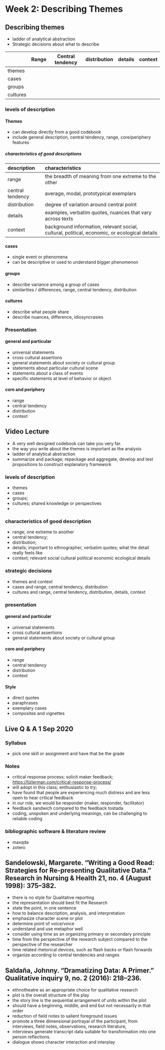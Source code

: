 # Week 2: Describing Themes

## Describing themes

- ladder of analytical abstraction
- Strategic decisions about what to describe

|  | Range | Central tendency | distribution | details | context |
| ------    | ----- | ----- | ----- | ----- | ---- |
| themes |  |  |  |  |  |
| cases |   |  |  |  |  |
| groups |  |  |  |  |  |
| cultures |   |  |  |  |  |

### levels of description

#### Themes

- can develop directly from a good codebook
- include general description, central tendency, range, core/periphery features

##### characteristics of good descriptions

| description | characteristics |
| :-----  | :------- |
| range | the breadth of meaning from one extreme to the other |
| central tendency | average, modal, prototypical exemplars |
| distribution | degree of variation around central point |
| details | examples, verbatim quotes, nuances that vary across texts |
| context | background information, relevant social, cultural, political, economic, or ecological details |

#### cases

- single event or phenomena
- can be descriptive or used to understand bigger phenomenon

#### groups

- describe variance among a group of cases
- similarities / differences, range, central tendency, distribution

#### cultures

- describe what people share
- describe nuances, difference, idiosyncrasies

### Presentation

#### general and particular

- universal statements
- cross cultural assertions
- general statements about society or cultural group
- statements about particular cultural scene
- statements about a class of events
- specific statements at level of behavior or object

#### core and periphery

- range
- central tendency
- distribution
- context




## Video Lecture


- A very well designed codebook can take you very far.
- the way you write about the themes is important as the analysis
- ladder of analytical abstraction
- summarize and package; repackage and aggregate; develop and test propositions to construct explanatory framework


### levels of description


- themes
- cases
- groups;
- cultures; shared knowledge or perspectives
-


### characteristics of good description


- range; one extreme to another
- central tendency;
- distribution;
- details; important to ethnographer, verbatim quotes; what the detail really feels like
- context; relevant social cultural political economic ecological details


### strategic decisions


- themes and context
- cases and range, central tendency, distribution
- cultures and range, central tendency, distribution, details, context

### presentation


#### general and particular


- universal statements
- cross cultural assertions
- general statements about society or cultural group


#### core and periphery


- range
- central tendency
- distribution
- context


#### Style


- direct quotes
- paraphrases
- exemplary cases
- composites and vignettes


## Live Q & A 1 Sep 2020

### Syllabus

- pick one skill or assignment and have that be the grade


### Notes

- critical response process; solicit maker feedback; https://lizlerman.com/critical-response-process/
- will adopt in this class; enthusiastic to try;
- have found that people are experiencing much distress and are less open to hear critical feedback
- in our role, we would be responder (maker, responder, facilitator)
- feedback sandwich compared to the feedback tostada
- coding, unspoken and underlying meanings, can be challenging to reliable coding


### bibliographic software & literature review

- maxqda
- zotero


## Sandelowski, Margarete. “Writing a Good Read: Strategies for Re‐presenting Qualitative Data.” Research in Nursing & Health 21, no. 4 (August 1998): 375–382.

- there is no style for Qualitative reporting
- the representation should best fit the Research
- state the point, in one sentence
- how to balance description, analysis, and interpretation
- emphasize character scene or plot
- determine point of voice/voice
- understand and use metaphor well
- consider using time as an organizing primary or secondary principle
- time from the perspective of the research subject compared to the perspective of the researcher
- time related rhetorical devices, such as flash backs or flash forwards
- organize according to central tendencies and ranges


## Saldaña, Johnny. “Dramatizing Data: A Primer.” Qualitative inquiry 9, no. 2 (2016): 218–236.

- ethnotheatre as an appropriate choice for qualitative research
- plot is the overall structure of the play
- the story line is the sequential arrangement of units within the plot
- should have a beginning, middle, and end but not necessarily in that order
- reduction of field notes to salient foreground issues
- promote a three dimensional portrayal of the participant, from interviews, field notes, observations, research literature,
- interviews generate transcript data suitable for transformation into one person reflections.
- dialogue shows character interaction and interplay
